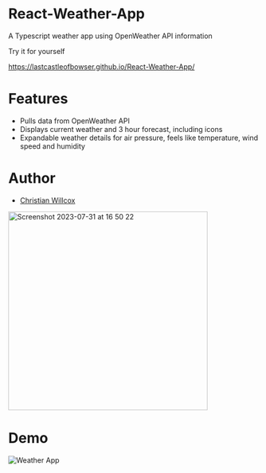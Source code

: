 # React-Weather-App
A Typescript weather app using OpenWeather API information

Try it for yourself

https://lastcastleofbowser.github.io/React-Weather-App/

# Features
- Pulls data from OpenWeather API
- Displays current weather and 3 hour forecast, including icons
- Expandable weather details for air pressure, feels like temperature, wind speed and humidity

# Author
- [Christian Willcox](https://github.com/lastcastleofbowser)
  
<img width="400" alt="Screenshot 2023-07-31 at 16 50 22" src="https://github.com/lastcastleofbowser/React-Weather-App/assets/123087687/1ee56fb5-967e-419e-b0be-9b2e2d305923">

# Demo
![Weather App](https://github.com/lastcastleofbowser/React-Weather-App/assets/123087687/bb20b8fc-b1c3-4f85-86d5-159ea436ee6f)



